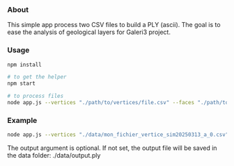 ### About
This simple app process two CSV files to build a PLY (ascii). The goal is to ease the analysis of geological layers for Galeri3 project.

### Usage

```bash
npm install

# to get the helper
npm start

# to process files
node app.js --vertices "./path/to/vertices/file.csv" --faces "./path/to/faces/file.csv" --output "./path/to/save/the/output/file.ply"
```

### Example

```bash
node app.js --vertices "./data/mon_fichier_vertice_sim20250313_a_0.csv" --faces "./data/mon_fichier_sim20250313_a_0.csv"
```

The output argument is optional. If not set, the output file will be saved in the data folder: ./data/output.ply
